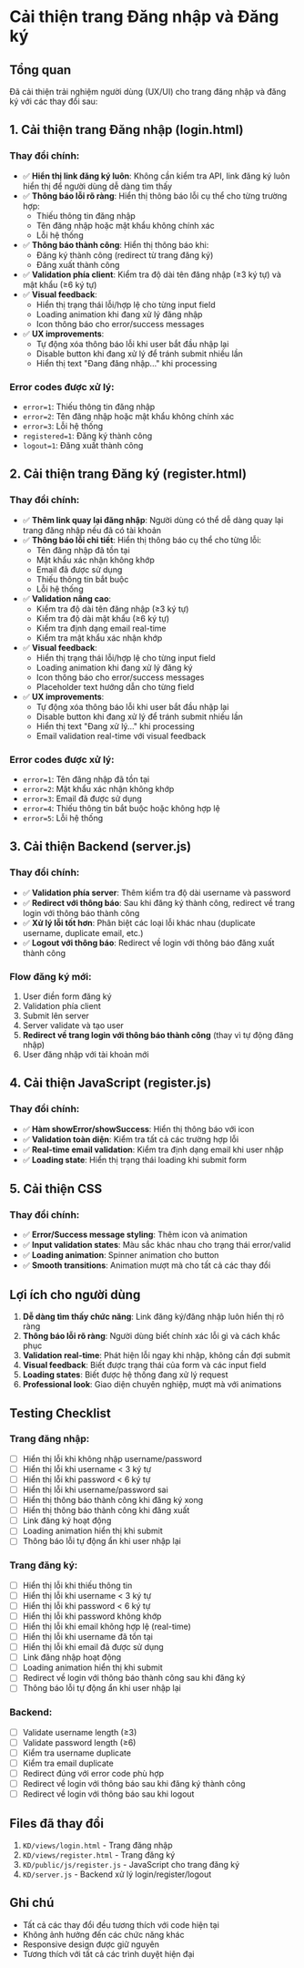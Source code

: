 # Cải thiện trang Đăng nhập và Đăng ký

## Tổng quan
Đã cải thiện trải nghiệm người dùng (UX/UI) cho trang đăng nhập và đăng ký với các thay đổi sau:

## 1. Cải thiện trang Đăng nhập (login.html)

### Thay đổi chính:
- ✅ **Hiển thị link đăng ký luôn**: Không cần kiểm tra API, link đăng ký luôn hiển thị để người dùng dễ dàng tìm thấy
- ✅ **Thông báo lỗi rõ ràng**: Hiển thị thông báo lỗi cụ thể cho từng trường hợp:
  - Thiếu thông tin đăng nhập
  - Tên đăng nhập hoặc mật khẩu không chính xác
  - Lỗi hệ thống
- ✅ **Thông báo thành công**: Hiển thị thông báo khi:
  - Đăng ký thành công (redirect từ trang đăng ký)
  - Đăng xuất thành công
- ✅ **Validation phía client**: Kiểm tra độ dài tên đăng nhập (≥3 ký tự) và mật khẩu (≥6 ký tự)
- ✅ **Visual feedback**: 
  - Hiển thị trạng thái lỗi/hợp lệ cho từng input field
  - Loading animation khi đang xử lý đăng nhập
  - Icon thông báo cho error/success messages
- ✅ **UX improvements**:
  - Tự động xóa thông báo lỗi khi user bắt đầu nhập lại
  - Disable button khi đang xử lý để tránh submit nhiều lần
  - Hiển thị text "Đang đăng nhập..." khi processing

### Error codes được xử lý:
- `error=1`: Thiếu thông tin đăng nhập
- `error=2`: Tên đăng nhập hoặc mật khẩu không chính xác
- `error=3`: Lỗi hệ thống
- `registered=1`: Đăng ký thành công
- `logout=1`: Đăng xuất thành công

## 2. Cải thiện trang Đăng ký (register.html)

### Thay đổi chính:
- ✅ **Thêm link quay lại đăng nhập**: Người dùng có thể dễ dàng quay lại trang đăng nhập nếu đã có tài khoản
- ✅ **Thông báo lỗi chi tiết**: Hiển thị thông báo cụ thể cho từng lỗi:
  - Tên đăng nhập đã tồn tại
  - Mật khẩu xác nhận không khớp
  - Email đã được sử dụng
  - Thiếu thông tin bắt buộc
  - Lỗi hệ thống
- ✅ **Validation nâng cao**:
  - Kiểm tra độ dài tên đăng nhập (≥3 ký tự)
  - Kiểm tra độ dài mật khẩu (≥6 ký tự)
  - Kiểm tra định dạng email real-time
  - Kiểm tra mật khẩu xác nhận khớp
- ✅ **Visual feedback**:
  - Hiển thị trạng thái lỗi/hợp lệ cho từng input field
  - Loading animation khi đang xử lý đăng ký
  - Icon thông báo cho error/success messages
  - Placeholder text hướng dẫn cho từng field
- ✅ **UX improvements**:
  - Tự động xóa thông báo lỗi khi user bắt đầu nhập lại
  - Disable button khi đang xử lý để tránh submit nhiều lần
  - Hiển thị text "Đang xử lý..." khi processing
  - Email validation real-time với visual feedback

### Error codes được xử lý:
- `error=1`: Tên đăng nhập đã tồn tại
- `error=2`: Mật khẩu xác nhận không khớp
- `error=3`: Email đã được sử dụng
- `error=4`: Thiếu thông tin bắt buộc hoặc không hợp lệ
- `error=5`: Lỗi hệ thống

## 3. Cải thiện Backend (server.js)

### Thay đổi chính:
- ✅ **Validation phía server**: Thêm kiểm tra độ dài username và password
- ✅ **Redirect với thông báo**: Sau khi đăng ký thành công, redirect về trang login với thông báo thành công
- ✅ **Xử lý lỗi tốt hơn**: Phân biệt các loại lỗi khác nhau (duplicate username, duplicate email, etc.)
- ✅ **Logout với thông báo**: Redirect về login với thông báo đăng xuất thành công

### Flow đăng ký mới:
1. User điền form đăng ký
2. Validation phía client
3. Submit lên server
4. Server validate và tạo user
5. **Redirect về trang login với thông báo thành công** (thay vì tự động đăng nhập)
6. User đăng nhập với tài khoản mới

## 4. Cải thiện JavaScript (register.js)

### Thay đổi chính:
- ✅ **Hàm showError/showSuccess**: Hiển thị thông báo với icon
- ✅ **Validation toàn diện**: Kiểm tra tất cả các trường hợp lỗi
- ✅ **Real-time email validation**: Kiểm tra định dạng email khi user nhập
- ✅ **Loading state**: Hiển thị trạng thái loading khi submit form

## 5. Cải thiện CSS

### Thay đổi chính:
- ✅ **Error/Success message styling**: Thêm icon và animation
- ✅ **Input validation states**: Màu sắc khác nhau cho trạng thái error/valid
- ✅ **Loading animation**: Spinner animation cho button
- ✅ **Smooth transitions**: Animation mượt mà cho tất cả các thay đổi

## Lợi ích cho người dùng

1. **Dễ dàng tìm thấy chức năng**: Link đăng ký/đăng nhập luôn hiển thị rõ ràng
2. **Thông báo lỗi rõ ràng**: Người dùng biết chính xác lỗi gì và cách khắc phục
3. **Validation real-time**: Phát hiện lỗi ngay khi nhập, không cần đợi submit
4. **Visual feedback**: Biết được trạng thái của form và các input field
5. **Loading states**: Biết được hệ thống đang xử lý request
6. **Professional look**: Giao diện chuyên nghiệp, mượt mà với animations

## Testing Checklist

### Trang đăng nhập:
- [ ] Hiển thị lỗi khi không nhập username/password
- [ ] Hiển thị lỗi khi username < 3 ký tự
- [ ] Hiển thị lỗi khi password < 6 ký tự
- [ ] Hiển thị lỗi khi username/password sai
- [ ] Hiển thị thông báo thành công khi đăng ký xong
- [ ] Hiển thị thông báo thành công khi đăng xuất
- [ ] Link đăng ký hoạt động
- [ ] Loading animation hiển thị khi submit
- [ ] Thông báo lỗi tự động ẩn khi user nhập lại

### Trang đăng ký:
- [ ] Hiển thị lỗi khi thiếu thông tin
- [ ] Hiển thị lỗi khi username < 3 ký tự
- [ ] Hiển thị lỗi khi password < 6 ký tự
- [ ] Hiển thị lỗi khi password không khớp
- [ ] Hiển thị lỗi khi email không hợp lệ (real-time)
- [ ] Hiển thị lỗi khi username đã tồn tại
- [ ] Hiển thị lỗi khi email đã được sử dụng
- [ ] Link đăng nhập hoạt động
- [ ] Loading animation hiển thị khi submit
- [ ] Redirect về login với thông báo thành công sau khi đăng ký
- [ ] Thông báo lỗi tự động ẩn khi user nhập lại

### Backend:
- [ ] Validate username length (≥3)
- [ ] Validate password length (≥6)
- [ ] Kiểm tra username duplicate
- [ ] Kiểm tra email duplicate
- [ ] Redirect đúng với error code phù hợp
- [ ] Redirect về login với thông báo sau khi đăng ký thành công
- [ ] Redirect về login với thông báo sau khi logout

## Files đã thay đổi

1. `KD/views/login.html` - Trang đăng nhập
2. `KD/views/register.html` - Trang đăng ký
3. `KD/public/js/register.js` - JavaScript cho trang đăng ký
4. `KD/server.js` - Backend xử lý login/register/logout

## Ghi chú

- Tất cả các thay đổi đều tương thích với code hiện tại
- Không ảnh hưởng đến các chức năng khác
- Responsive design được giữ nguyên
- Tương thích với tất cả các trình duyệt hiện đại

